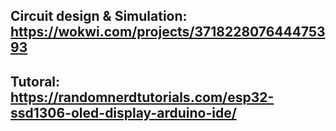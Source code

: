 ## Circuit design & Simulation: https://wokwi.com/projects/371822807644475393
## Tutoral: https://randomnerdtutorials.com/esp32-ssd1306-oled-display-arduino-ide/
